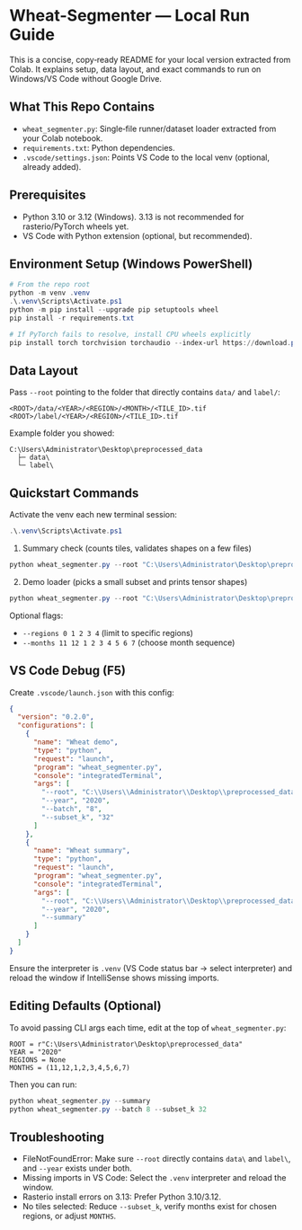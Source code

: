 # Wheat-Segmenter — Local Run Guide

This is a concise, copy‑ready README for your local version extracted from Colab. It explains setup, data layout, and exact commands to run on Windows/VS Code without Google Drive.

## What This Repo Contains

- `wheat_segmenter.py`: Single‑file runner/dataset loader extracted from your Colab notebook.
- `requirements.txt`: Python dependencies.
- `.vscode/settings.json`: Points VS Code to the local venv (optional, already added).

## Prerequisites

- Python 3.10 or 3.12 (Windows). 3.13 is not recommended for rasterio/PyTorch wheels yet.
- VS Code with Python extension (optional, but recommended).

## Environment Setup (Windows PowerShell)

```powershell
# From the repo root
python -m venv .venv
.\.venv\Scripts\Activate.ps1
python -m pip install --upgrade pip setuptools wheel
pip install -r requirements.txt

# If PyTorch fails to resolve, install CPU wheels explicitly
pip install torch torchvision torchaudio --index-url https://download.pytorch.org/whl/cpu
```

## Data Layout

Pass `--root` pointing to the folder that directly contains `data/` and `label/`:

```
<ROOT>/data/<YEAR>/<REGION>/<MONTH>/<TILE_ID>.tif
<ROOT>/label/<YEAR>/<REGION>/<TILE_ID>.tif
```

Example folder you showed:

```
C:\Users\Administrator\Desktop\preprocessed_data
  ├─ data\
  └─ label\
```

## Quickstart Commands

Activate the venv each new terminal session:

```powershell
.\.venv\Scripts\Activate.ps1
```

1) Summary check (counts tiles, validates shapes on a few files)

```powershell
python wheat_segmenter.py --root "C:\Users\Administrator\Desktop\preprocessed_data" --year 2020 --summary
```

2) Demo loader (picks a small subset and prints tensor shapes)

```powershell
python wheat_segmenter.py --root "C:\Users\Administrator\Desktop\preprocessed_data" --year 2020 --batch 8 --subset_k 32
```

Optional flags:

- `--regions 0 1 2 3 4`  (limit to specific regions)
- `--months 11 12 1 2 3 4 5 6 7`  (choose month sequence)

## VS Code Debug (F5)

Create `.vscode/launch.json` with this config:

```json
{
  "version": "0.2.0",
  "configurations": [
    {
      "name": "Wheat demo",
      "type": "python",
      "request": "launch",
      "program": "wheat_segmenter.py",
      "console": "integratedTerminal",
      "args": [
        "--root", "C:\\Users\\Administrator\\Desktop\\preprocessed_data",
        "--year", "2020",
        "--batch", "8",
        "--subset_k", "32"
      ]
    },
    {
      "name": "Wheat summary",
      "type": "python",
      "request": "launch",
      "program": "wheat_segmenter.py",
      "console": "integratedTerminal",
      "args": [
        "--root", "C:\\Users\\Administrator\\Desktop\\preprocessed_data",
        "--year", "2020",
        "--summary"
      ]
    }
  ]
}
```

Ensure the interpreter is `.venv` (VS Code status bar → select interpreter) and reload the window if IntelliSense shows missing imports.

## Editing Defaults (Optional)

To avoid passing CLI args each time, edit at the top of `wheat_segmenter.py`:

```
ROOT = r"C:\Users\Administrator\Desktop\preprocessed_data"
YEAR = "2020"
REGIONS = None
MONTHS = (11,12,1,2,3,4,5,6,7)
```

Then you can run:

```powershell
python wheat_segmenter.py --summary
python wheat_segmenter.py --batch 8 --subset_k 32
```

## Troubleshooting

- FileNotFoundError: Make sure `--root` directly contains `data\` and `label\`, and `--year` exists under both.
- Missing imports in VS Code: Select the `.venv` interpreter and reload the window.
- Rasterio install errors on 3.13: Prefer Python 3.10/3.12.
- No tiles selected: Reduce `--subset_k`, verify months exist for chosen regions, or adjust `MONTHS`.

